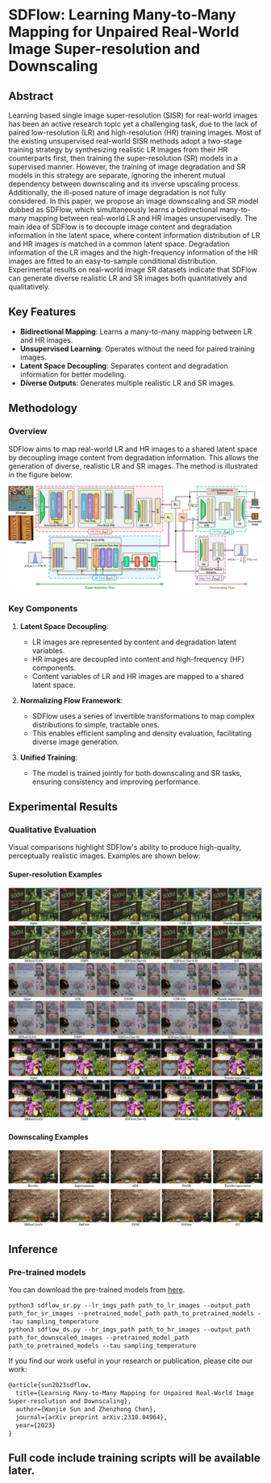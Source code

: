 # SDFlow: Learning Many-to-Many Mapping for Unpaired Real-World Image Super-resolution and Downscaling

## Abstract

Learning based single image super-resolution (SISR) for real-world images has been an active research topic yet a challenging task, due to the lack of paired low-resolution (LR) and high-resolution (HR) training images. Most of the existing unsupervised real-world SISR methods adopt a two-stage training strategy by synthesizing realistic LR images from their HR counterparts first, then training the super-resolution (SR) models in a supervised manner. However, the training of image degradation and SR models in this strategy are separate, ignoring the inherent mutual dependency between downscaling and its inverse upscaling process. Additionally, the ill-posed nature of image degradation is not fully considered. In this paper, we propose an image downscaling and SR model dubbed as SDFlow, which simultaneously learns a bidirectional many-to-many mapping between real-world LR and HR images unsupervisedly. The main idea of SDFlow is to decouple image content and degradation information in the latent space, where content information distribution of LR and HR images is matched in a common latent space. Degradation information of the LR images and the high-frequency information of the HR images are fitted to an easy-to-sample conditional distribution. Experimental results on real-world image SR datasets indicate that SDFlow can generate diverse realistic LR and SR images both quantitatively and qualitatively.

## Key Features

- **Bidirectional Mapping**: Learns a many-to-many mapping between LR and HR images.
- **Unsupervised Learning**: Operates without the need for paired training images.
- **Latent Space Decoupling**: Separates content and degradation information for better modeling.
- **Diverse Outputs**: Generates multiple realistic LR and SR images.

## Methodology

### Overview
SDFlow aims to map real-world LR and HR images to a shared latent space by decoupling image content from degradation information. This allows the generation of diverse, realistic LR and SR images. The method is illustrated in the figure below:

![SDFlow Architecture](pic/sdflow.jpg)

### Key Components

1. **Latent Space Decoupling**:
    - LR images are represented by content and degradation latent variables.
    - HR images are decoupled into content and high-frequency (HF) components.
    - Content variables of LR and HR images are mapped to a shared latent space.

2. **Normalizing Flow Framework**:
    - SDFlow uses a series of invertible transformations to map complex distributions to simple, tractable ones.
    - This enables efficient sampling and density evaluation, facilitating diverse image generation.

3. **Unified Training**:
    - The model is trained jointly for both downscaling and SR tasks, ensuring consistency and improving performance.

## Experimental Results

### Qualitative Evaluation
Visual comparisons highlight SDFlow's ability to produce high-quality, perceptually realistic images. Examples are shown below:

#### Super-resolution Examples
![SR Comparison](pic/sr_comparison.jpg)

#### Downscaling Examples
![Downscaling Comparison](pic/downscaling_comparison.jpg)

## Inference
### Pre-trained models
You can download the pre-trained models from [here](https://mega.nz/folder/f7QWBLqA#bAijxQ2iGF1PsSgK1Qm38w).

	python3 sdflow_sr.py --lr_imgs_path path_to_lr_images --output_path path_for_sr_images --pretrained_model_path path_to_pretrained_models --tau sampling_temperature
	python3 sdflow_ds.py --hr_imgs_path path_to_hr_images --output_path path_for_downscaled_images --pretrained_model_path path_to_pretrained_models --tau sampling_temperature


If you find our work useful in your research or publication, please cite our work:

```
@article{sun2023sdflow,
  title={Learning Many-to-Many Mapping for Unpaired Real-World Image Super-resolution and Downscaling},
  author={Wanjie Sun and Zhenzhong Chen},
  journal={arXiv preprint arXiv:2310.04964},
  year={2023}
}
```

## Full code include training scripts will be available later.
